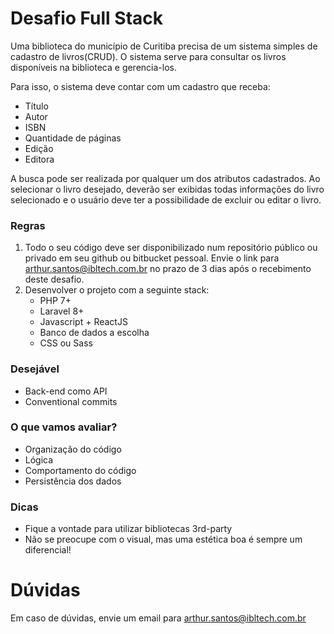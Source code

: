 # Desafio Full Stack

Uma biblioteca do município de Curitiba precisa de um sistema simples de cadastro de livros(CRUD). O sistema serve para consultar os livros disponíveis na biblioteca e gerencia-los.

Para isso, o sistema deve contar com um cadastro que receba:
  - Título
  - Autor
  - ISBN
  - Quantidade de páginas
  - Edição
  - Editora

A busca pode ser realizada por qualquer um dos atributos cadastrados. Ao selecionar o livro desejado, deverão ser exibidas todas informações do livro selecionado e o usuário deve ter a possibilidade de excluir ou editar o livro.

### Regras
  1. Todo o seu código deve ser disponibilizado num repositório público ou privado em seu github ou bitbucket pessoal. Envie o link para arthur.santos@ibltech.com.br no prazo de 3 dias após o recebimento deste desafio.
  2. Desenvolver o projeto com a seguinte stack:
      - PHP 7+
      - Laravel 8+
      - Javascript + ReactJS
      - Banco de dados a escolha
      - CSS ou Sass

### Desejável
  - Back-end como API
  - Conventional commits

### O que vamos avaliar?
  - Organização do código
  - Lógica
  - Comportamento do código
  - Persistência dos dados

### Dicas
  - Fique a vontade para utilizar bibliotecas 3rd-party
  - Não se preocupe com o visual, mas uma estética boa é sempre um diferencial!

# Dúvidas
Em caso de dúvidas, envie um email para arthur.santos@ibltech.com.br

